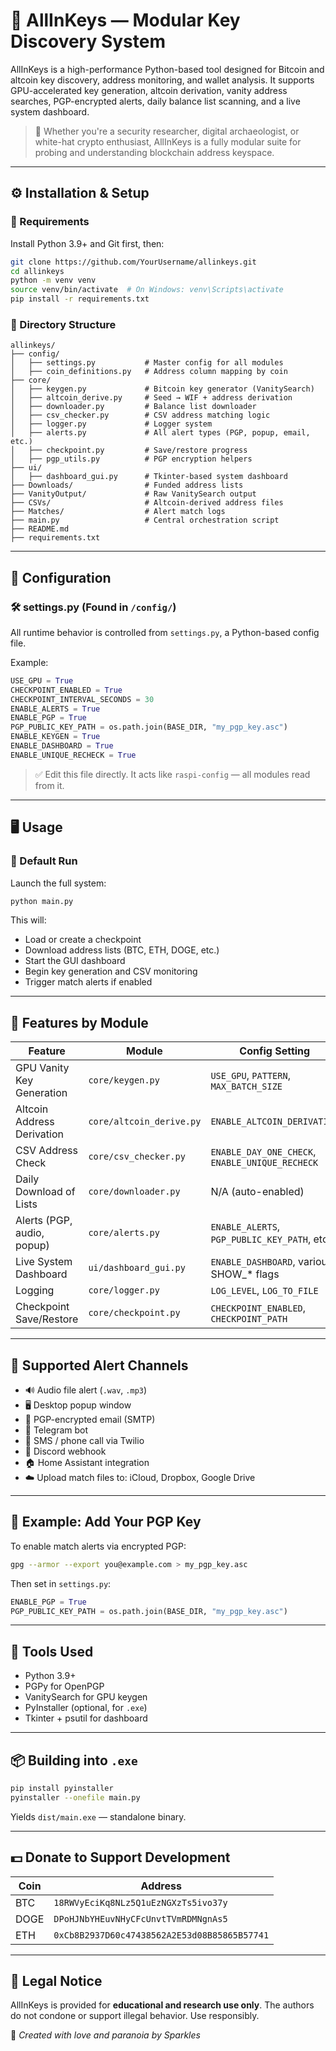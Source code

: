 # 🧠 AllInKeys — Modular Key Discovery System

AllInKeys is a high-performance Python-based tool designed for Bitcoin and altcoin key discovery, address monitoring, and wallet analysis. It supports GPU-accelerated key generation, altcoin derivation, vanity address searches, PGP-encrypted alerts, daily balance list scanning, and a live system dashboard.

> 🔐 Whether you're a security researcher, digital archaeologist, or white-hat crypto enthusiast, AllInKeys is a fully modular suite for probing and understanding blockchain address keyspace.

---

## ⚙️ Installation & Setup

### 🧱 Requirements

Install Python 3.9+ and Git first, then:

```bash
git clone https://github.com/YourUsername/allinkeys.git
cd allinkeys
python -m venv venv
source venv/bin/activate  # On Windows: venv\Scripts\activate
pip install -r requirements.txt
```

### 📁 Directory Structure

```
allinkeys/
├── config/
│   ├── settings.py           # Master config for all modules
│   ├── coin_definitions.py   # Address column mapping by coin
├── core/
│   ├── keygen.py             # Bitcoin key generator (VanitySearch)
│   ├── altcoin_derive.py     # Seed → WIF + address derivation
│   ├── downloader.py         # Balance list downloader
│   ├── csv_checker.py        # CSV address matching logic
│   ├── logger.py             # Logger system
│   ├── alerts.py             # All alert types (PGP, popup, email, etc.)
│   ├── checkpoint.py         # Save/restore progress
│   ├── pgp_utils.py          # PGP encryption helpers
├── ui/
│   ├── dashboard_gui.py      # Tkinter-based system dashboard
├── Downloads/                # Funded address lists
├── VanityOutput/             # Raw VanitySearch output
├── CSVs/                     # Altcoin-derived address files
├── Matches/                  # Alert match logs
├── main.py                   # Central orchestration script
├── README.md
├── requirements.txt
```

---

## 🧩 Configuration

### 🛠 settings.py (Found in `/config/`)

All runtime behavior is controlled from `settings.py`, a Python-based config file.

Example:

```python
USE_GPU = True
CHECKPOINT_ENABLED = True
CHECKPOINT_INTERVAL_SECONDS = 30
ENABLE_ALERTS = True
ENABLE_PGP = True
PGP_PUBLIC_KEY_PATH = os.path.join(BASE_DIR, "my_pgp_key.asc")
ENABLE_KEYGEN = True
ENABLE_DASHBOARD = True
ENABLE_UNIQUE_RECHECK = True
```

> ✅ Edit this file directly. It acts like `raspi-config` — all modules read from it.

---

## 🖥 Usage

### 🔹 Default Run

Launch the full system:

```bash
python main.py
```

This will:
- Load or create a checkpoint
- Download address lists (BTC, ETH, DOGE, etc.)
- Start the GUI dashboard
- Begin key generation and CSV monitoring
- Trigger match alerts if enabled

---

## 🧪 Features by Module

| Feature                     | Module                 | Config Setting                            |
|----------------------------|------------------------|--------------------------------------------|
| GPU Vanity Key Generation  | `core/keygen.py`       | `USE_GPU`, `PATTERN`, `MAX_BATCH_SIZE`     |
| Altcoin Address Derivation | `core/altcoin_derive.py` | `ENABLE_ALTCOIN_DERIVATION`                |
| CSV Address Check          | `core/csv_checker.py`  | `ENABLE_DAY_ONE_CHECK`, `ENABLE_UNIQUE_RECHECK` |
| Daily Download of Lists    | `core/downloader.py`   | N/A (auto-enabled)                         |
| Alerts (PGP, audio, popup) | `core/alerts.py`       | `ENABLE_ALERTS`, `PGP_PUBLIC_KEY_PATH`, etc. |
| Live System Dashboard      | `ui/dashboard_gui.py`  | `ENABLE_DASHBOARD`, various SHOW_* flags   |
| Logging                    | `core/logger.py`       | `LOG_LEVEL`, `LOG_TO_FILE`                 |
| Checkpoint Save/Restore    | `core/checkpoint.py`   | `CHECKPOINT_ENABLED`, `CHECKPOINT_PATH`    |

---

## 🔔 Supported Alert Channels

- 🔊 Audio file alert (`.wav`, `.mp3`)
- 🖥 Desktop popup window
- 🔐 PGP-encrypted email (SMTP)
- 📩 Telegram bot
- 📱 SMS / phone call via Twilio
- 💬 Discord webhook
- 🏠 Home Assistant integration
- ☁️ Upload match files to: iCloud, Dropbox, Google Drive

---

## 🔐 Example: Add Your PGP Key

To enable match alerts via encrypted PGP:

```bash
gpg --armor --export you@example.com > my_pgp_key.asc
```

Then set in `settings.py`:
```python
ENABLE_PGP = True
PGP_PUBLIC_KEY_PATH = os.path.join(BASE_DIR, "my_pgp_key.asc")
```

---

## 🧰 Tools Used

- Python 3.9+
- PGPy for OpenPGP
- VanitySearch for GPU keygen
- PyInstaller (optional, for `.exe`)
- Tkinter + psutil for dashboard

---

## 📦 Building into `.exe`

```bash
pip install pyinstaller
pyinstaller --onefile main.py
```

Yields `dist/main.exe` — standalone binary.

---

## 💵 Donate to Support Development

| Coin | Address |
|------|---------|
| BTC  | `18RWVyEciKq8NLz5Q1uEzNGXzTs5ivo37y` |
| DOGE | `DPoHJNbYHEuvNHyCFcUnvtTVmRDMNgnAs5` |
| ETH  | `0xCb8B2937D60c47438562A2E53d08B85865B57741` |

---

## 🚨 Legal Notice

AllInKeys is provided for **educational and research use only**. The authors do not condone or support illegal behavior. Use responsibly.

🧠 _Created with love and paranoia by Sparkles_